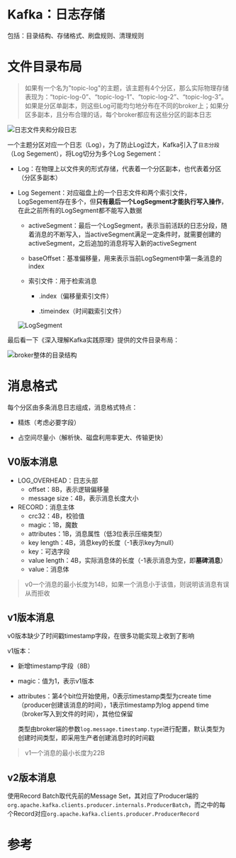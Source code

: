 # Kafka：日志存储

包括：目录结构、存储格式、刷盘规则、清理规则

# **文件目录布局**

> 如果有一个名为"topic-log"的主题，该主题有4个分区，那么实际物理存储表现为：“topic-log-0”、“topic-log-1”、“topic-log-2”、“topic-log-3”。如果是分区单副本，则这些Log可能均匀地分布在不同的broker上；如果分区多副本，且分布合理的话，每个broker都应有这些分区的副本日志

![日志文件夹和分段日志](https://asea-cch.life/upload/2021/12/%E6%97%A5%E5%BF%97%E6%96%87%E4%BB%B6%E5%A4%B9%E5%92%8C%E5%88%86%E6%AE%B5%E6%97%A5%E5%BF%97-3d1a50bee46e4dc1b6e2916dbbfa0e55.png)

一个主题分区对应一个日志（Log），为了防止Log过大，Kafka引入了`日志分段`（Log Segement），将Log切分为多个Log Segement：

- Log：在物理上以文件夹的形式存储，代表着一个分区副本，也代表着分区（分区多副本）

- Log Segement：对应磁盘上的一个日志文件和两个索引文件，LogSegement存在多个，但**只有最后一个LogSegment才能执行写入操作**，在此之前所有的LogSegment都不能写入数据

    - activeSegment：最后一个LogSegment，表示当前活跃的日志分段，随着消息的不断写入，当activeSegment满足一定条件时，就需要创建的activeSegment，之后追加的消息将写入新的activeSegment

    - baseOffset：基准偏移量，用来表示当前LogSegment中第一条消息的index

    - 索引文件：用于检索消息

        - .index（偏移量索引文件）

        - .timeindex（时间戳索引文件）

    ![LogSegment](https://asea-cch.life/upload/2021/12/LogSegment-fb14e0cc7ee141a8bd191f1d4ad0ab2a.png)

最后看一下《深入理解Kafka实践原理》提供的文件目录布局：

![broker整体的目录结构](https://asea-cch.life/upload/2021/12/broker%E6%95%B4%E4%BD%93%E7%9A%84%E7%9B%AE%E5%BD%95%E7%BB%93%E6%9E%84-3af55d0011e940a89bd7c172831fdd67.png)

# **消息格式**

每个分区由多条消息日志组成，消息格式特点：

- 精炼（考虑必要字段）

- 占空间尽量小（解析快、磁盘利用率更大、传输更快）

## **V0版本消息**

- LOG_OVERHEAD：日志头部
    - offset：8B，表示逻辑偏移量
    - message size：4B，表示消息长度大小
- RECORD：消息主体
    - crc32：4B，校验值
    - magic：1B，魔数
    - attributes：1B，消息属性（低3位表示压缩类型）
    - key length：4B，消息key的长度（-1表示key为null）
    - key：可选字段
    - value length：4B，实际消息体的长度（-1表示消息为空，即**墓碑消息**）
    - value：消息体

> v0一个消息的最小长度为14B，如果一个消息小于该值，则说明该消息有误从而拒收

## **v1版本消息**

v0版本缺少了时间戳timestamp字段，在很多功能实现上收到了影响

v1版本：

- 新增timestamp字段（8B）
- magic：值为1，表示v1版本
- attributes：第4个bit位开始使用，0表示timestamp类型为create time（producer创建该消息的时间），1表示timestamp为log append time（broker写入到文件的时间），其他位保留

    类型由broker端的参数`log.message.timestamp.type`进行配置，默认类型为创建时间类型，即采用生产者创建消息时的时间戳

> v1一个消息的最小长度为22B

## **v2版本消息**

使用Record Batch取代先前的Message Set，其对应了Producer端的`org.apache.kafka.clients.producer.internals.ProducerBatch`，而之中的每个Record对应`org.apache.kafka.clients.producer.ProducerRecord`

# 参考